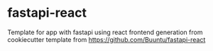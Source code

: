 # fastapi-react
Template for app with fastapi using react frontend generation from cookiecutter template from https://github.com/Buuntu/fastapi-react
